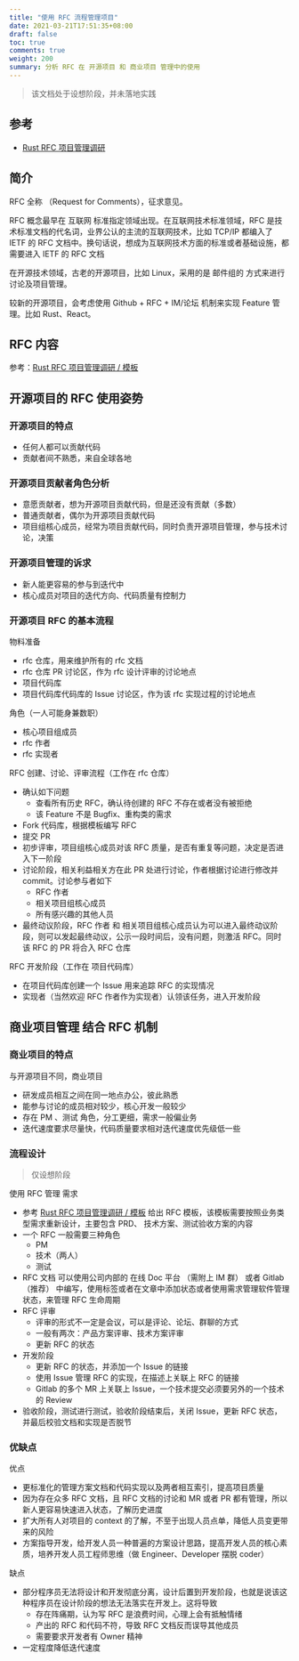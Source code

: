 ```yaml
---
title: "使用 RFC 流程管理项目"
date: 2021-03-21T17:51:35+08:00
draft: false
toc: true
comments: true
weight: 200
summary: 分析 RFC 在 开源项目 和 商业项目 管理中的使用
---
```


> 该文档处于设想阶段，并未落地实践

## 参考

* [Rust RFC 项目管理调研](/series/software-project-management/rust-rfc/)

## 简介

RFC 全称 （Request for Comments），征求意见。

RFC 概念最早在 互联网 标准指定领域出现。在互联网技术标准领域，RFC 是技术标准文档的代名词，业界公认的主流的互联网技术，比如 TCP/IP 都编入了 IETF 的 RFC 文档中。换句话说，想成为互联网技术方面的标准或者基础设施，都需要进入 IETF 的 RFC 文档

在开源技术领域，古老的开源项目，比如 Linux，采用的是 邮件组的 方式来进行讨论及项目管理。

较新的开源项目，会考虑使用 Github + RFC + IM/论坛 机制来实现 Feature 管理。比如 Rust、React。

## RFC 内容

参考：[Rust RFC 项目管理调研 / 模板](/series/software-project-management/rust-rfc/#Rust-rfc-模板)

## 开源项目的 RFC 使用姿势

### 开源项目的特点

* 任何人都可以贡献代码
* 贡献者间不熟悉，来自全球各地

### 开源项目贡献者角色分析

* 意愿贡献者，想为开源项目贡献代码，但是还没有贡献（多数）
* 普通贡献者，偶尔为开源项目贡献代码
* 项目组核心成员，经常为项目贡献代码，同时负责开源项目管理，参与技术讨论，决策

### 开源项目管理的诉求

* 新人能更容易的参与到迭代中
* 核心成员对项目的迭代方向、代码质量有控制力

### 开源项目 RFC 的基本流程

物料准备

* rfc 仓库，用来维护所有的 rfc 文档
* rfc 仓库 PR 讨论区，作为 rfc 设计评审的讨论地点
* 项目代码库
* 项目代码库代码库的 Issue 讨论区，作为该 rfc 实现过程的讨论地点

角色（一人可能身兼数职）

* 核心项目组成员
* rfc 作者
* rfc 实现者

RFC 创建、讨论、评审流程（工作在 rfc 仓库）

* 确认如下问题
    * 查看所有历史 RFC，确认待创建的 RFC 不存在或者没有被拒绝
    * 该 Feature 不是 Bugfix、重构类的需求
* Fork 代码库，根据模板编写 RFC
* 提交 PR
* 初步评审，项目组核心成员对该 RFC 质量，是否有重复等问题，决定是否进入下一阶段
* 讨论阶段，相关利益相关方在此 PR 处进行讨论，作者根据讨论进行修改并 commit。讨论参与者如下
    * RFC 作者
    * 相关项目组核心成员
    * 所有感兴趣的其他人员
* 最终动议阶段，RFC 作者 和 相关项目组核心成员认为可以进入最终动议阶段，则可以发起最终动议，公示一段时间后，没有问题，则激活 RFC。同时 该 RFC 的 PR 将合入 RFC 仓库

RFC 开发阶段（工作在 项目代码库）

* 在项目代码库创建一个 Issue 用来追踪 RFC 的实现情况
* 实现者（当然欢迎 RFC 作者作为实现者）认领该任务，进入开发阶段

## 商业项目管理 结合 RFC 机制

### 商业项目的特点

与开源项目不同，商业项目

* 研发成员相互之间在同一地点办公，彼此熟悉
* 能参与讨论的成员相对较少，核心开发一般较少
* 存在 PM 、测试 角色，分工更细，需求一般偏业务
* 迭代速度要求尽量快，代码质量要求相对迭代速度优先级低一些

### 流程设计

> 仅设想阶段

使用 RFC 管理 需求

* 参考 [Rust RFC 项目管理调研 / 模板](/series/software-project-management/rust-rfc/#Rust-rfc-模板) 给出 RFC 模板，该模板需要按照业务类型需求重新设计，主要包含 PRD、 技术方案、测试验收方案的内容
* 一个 RFC 一般需要三种角色
    * PM
    * 技术（两人）
    * 测试
* RFC 文档 可以使用公司内部的 在线 Doc 平台 （需附上 IM 群） 或者 Gitlab （推荐） 中编写，使用标签或者在文章中添加状态或者使用需求管理软件管理状态，来管理 RFC 生命周期
* RFC 评审
    * 评审的形式不一定是会议，可以是评论、论坛、群聊的方式
    * 一般有两次：产品方案评审、技术方案评审
    * 更新 RFC 的状态
* 开发阶段
    * 更新 RFC 的状态，并添加一个 Issue 的链接
    * 使用 Issue 管理 RFC 的实现，在描述上关联上 RFC 的链接
    * Gitlab 的多个 MR 上关联上 Issue，一个技术提交必须要另外的一个技术的 Review
* 验收阶段，测试进行测试，验收阶段结束后，关闭 Issue，更新 RFC 状态，并最后校验文档和实现是否脱节

### 优缺点

优点

* 更标准化的管理方案文档和代码实现以及两者相互索引，提高项目质量
* 因为存在众多 RFC 文档，且 RFC 文档的讨论和 MR 或者 PR 都有管理，所以新人更容易快速进入状态，了解历史进度
* 扩大所有人对项目的 context 的了解，不至于出现人员点单，降低人员变更带来的风险
* 方案指导开发，给开发人员一种普遍的方案设计思路，提高开发人员的核心素质，培养开发人员工程师思维（做 Engineer、Developer 摆脱 coder）

缺点

* 部分程序员无法将设计和开发彻底分离，设计后置到开发阶段，也就是说该这种程序员在设计阶段的想法无法落实在开发上。这将导致
    * 存在阵痛期，认为写 RFC 是浪费时间，心理上会有抵触情绪
    * 产出的 RFC 和代码不符，导致 RFC 文档反而误导其他成员
    * 需要要求开发者有 Owner 精神
* 一定程度降低迭代速度
